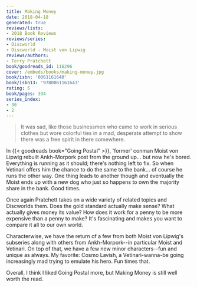 ```yaml
---
title: Making Money
date: 2018-04-18
generated: true
reviews/lists:
- 2018 Book Reviews
reviews/series:
- Discworld
- Discworld - Moist von Lipwig
reviews/authors:
- Terry Pratchett
book/goodreads_id: 116296
cover: /embeds/books/making-money.jpg
book/isbn: '0061161640'
book/isbn13: '9780061161643'
rating: 5
book/pages: 394
series_index:
- 36
- 2
---
```

>  It was sad, like those businessmen who came to work in serious clothes but wore colorful ties in a mad, desperate attempt to show there was a free spirit in there somewhere.  

In {{< goodreads book="Going Postal" >}}, 'former' conman Moist von Lipwig rebuilt Ankh-Morpork post from the ground up... but now he's bored. Everything is running as it should; there's nothing left to fix. So when Vetinari offers him the chance to do the same to the bank... of course he runs the other way. One thing leads to another though and eventually the Moist ends up with a new dog who just so happens to own the majority share in the bank. Good times.  

<!--more-->

Once again Pratchett takes on a wide variety of related topics and Discworlds them. Does the gold standard actually make sense? What actually gives money its value? How does it work for a penny to be more expensive than a penny to make? It's fascinating and makes you want to compare it all to our own world.  

Characterwise, we have the return of a few from both Moist von Lipwig's subseries along with others from Ankh-Morpork--in particular Moist and Vetinari. On top of that, we have a few new minor characters--fun and unique as always. My favorite: Cosmo Lavish, a Vetinari-wanna-be going increasingly mad trying to emulate his hero. Fun times that.  

Overall, I think I liked Going Postal more, but Making Money is still well worth the read.